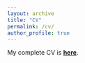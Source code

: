 ```yaml
---
layout: archive
title: "CV"
permalink: /cv/
author_profile: true
---
```


My complete CV is **[here](https://github.com/derrickmaa/derrickmaa.github.io/blob/master/_pages/CongdaMa_resume.pdf)**.
